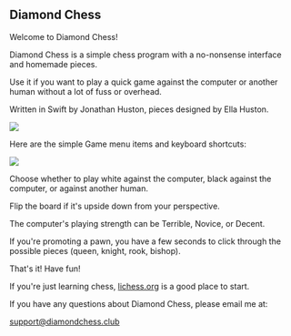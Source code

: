 ## Diamond Chess

Welcome to Diamond Chess!

Diamond Chess is a simple chess program with a no-nonsense interface and homemade pieces.

Use it if you want to play a quick game against the computer or another human without a lot of fuss or overhead.

Written in Swift by Jonathan Huston, pieces designed by Ella Huston.

![](https://diamondchess.s3.eu-central-1.amazonaws.com/Board2.png)

Here are the simple Game menu items and keyboard shortcuts:

![](https://diamondchess.s3.eu-central-1.amazonaws.com/GameMenu.png)

Choose whether to play white against the computer, black against the computer, or against another human. 

Flip the board if it's upside down from your perspective. 

The computer's playing strength can be Terrible, Novice, or Decent.

If you're promoting a pawn, you have a few seconds to click through the possible pieces (queen, knight, rook, bishop).

That's it! Have fun!

If you're just learning chess, <a href="https://lichess.org">lichess.org</a> is a good place to start. 

If you have any questions about Diamond Chess, please email me at:

<a href="mailto:support@diamondchess.club">support@diamondchess.club</a>

